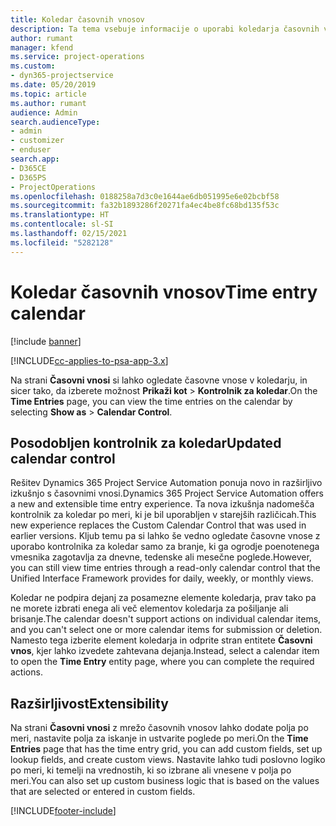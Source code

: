 ```yaml
---
title: Koledar časovnih vnosov
description: Ta tema vsebuje informacije o uporabi koledarja časovnih vnosov.
author: rumant
manager: kfend
ms.service: project-operations
ms.custom:
- dyn365-projectservice
ms.date: 05/20/2019
ms.topic: article
ms.author: rumant
audience: Admin
search.audienceType:
- admin
- customizer
- enduser
search.app:
- D365CE
- D365PS
- ProjectOperations
ms.openlocfilehash: 0188258a7d3c0e1644ae6db051995e6e02bcbf58
ms.sourcegitcommit: fa32b1893286f20271fa4ec4be8fc68bd135f53c
ms.translationtype: HT
ms.contentlocale: sl-SI
ms.lasthandoff: 02/15/2021
ms.locfileid: "5282128"
---
```

# <a name="time-entry-calendar"></a><span data-ttu-id="7f5ad-103">Koledar časovnih vnosov</span><span class="sxs-lookup"><span data-stu-id="7f5ad-103">Time entry calendar</span></span>

[!include [banner](../includes/psa-now-project-operations.md)]

[!INCLUDE[cc-applies-to-psa-app-3.x](../includes/cc-applies-to-psa-app-3x.md)]

<span data-ttu-id="7f5ad-104">Na strani **Časovni vnosi** si lahko ogledate časovne vnose v koledarju, in sicer tako, da izberete možnost **Prikaži kot** \> **Kontrolnik za koledar**.</span><span class="sxs-lookup"><span data-stu-id="7f5ad-104">On the **Time Entries** page, you can view the time entries on the calendar by selecting **Show as** \> **Calendar Control**.</span></span>

## <a name="updated-calendar-control"></a><span data-ttu-id="7f5ad-105">Posodobljen kontrolnik za koledar</span><span class="sxs-lookup"><span data-stu-id="7f5ad-105">Updated calendar control</span></span>

<span data-ttu-id="7f5ad-106">Rešitev Dynamics 365 Project Service Automation ponuja novo in razširljivo izkušnjo s časovnimi vnosi.</span><span class="sxs-lookup"><span data-stu-id="7f5ad-106">Dynamics 365 Project Service Automation offers a new and extensible time entry experience.</span></span> <span data-ttu-id="7f5ad-107">Ta nova izkušnja nadomešča kontrolnik za koledar po meri, ki je bil uporabljen v starejših različicah.</span><span class="sxs-lookup"><span data-stu-id="7f5ad-107">This new experience replaces the Custom Calendar Control that was used in earlier versions.</span></span> <span data-ttu-id="7f5ad-108">Kljub temu pa si lahko še vedno ogledate časovne vnose z uporabo kontrolnika za koledar samo za branje, ki ga ogrodje poenotenega vmesnika zagotavlja za dnevne, tedenske ali mesečne poglede.</span><span class="sxs-lookup"><span data-stu-id="7f5ad-108">However, you can still view time entries through a read-only calendar control that the Unified Interface Framework provides for daily, weekly, or monthly views.</span></span>

<span data-ttu-id="7f5ad-109">Koledar ne podpira dejanj za posamezne elemente koledarja, prav tako pa ne morete izbrati enega ali več elementov koledarja za pošiljanje ali brisanje.</span><span class="sxs-lookup"><span data-stu-id="7f5ad-109">The calendar doesn't support actions on individual calendar items, and you can't select one or more calendar items for submission or deletion.</span></span> <span data-ttu-id="7f5ad-110">Namesto tega izberite element koledarja in odprite stran entitete **Časovni vnos**, kjer lahko izvedete zahtevana dejanja.</span><span class="sxs-lookup"><span data-stu-id="7f5ad-110">Instead, select a calendar item to open the **Time Entry** entity page, where you can complete the required actions.</span></span>

## <a name="extensibility"></a><span data-ttu-id="7f5ad-111">Razširljivost</span><span class="sxs-lookup"><span data-stu-id="7f5ad-111">Extensibility</span></span>

<span data-ttu-id="7f5ad-112">Na strani **Časovni vnosi** z mrežo časovnih vnosov lahko dodate polja po meri, nastavite polja za iskanje in ustvarite poglede po meri.</span><span class="sxs-lookup"><span data-stu-id="7f5ad-112">On the **Time Entries** page that has the time entry grid, you can add custom fields, set up lookup fields, and create custom views.</span></span> <span data-ttu-id="7f5ad-113">Nastavite lahko tudi poslovno logiko po meri, ki temelji na vrednostih, ki so izbrane ali vnesene v polja po meri.</span><span class="sxs-lookup"><span data-stu-id="7f5ad-113">You can also set up custom business logic that is based on the values that are selected or entered in custom fields.</span></span>


[!INCLUDE[footer-include](../includes/footer-banner.md)]